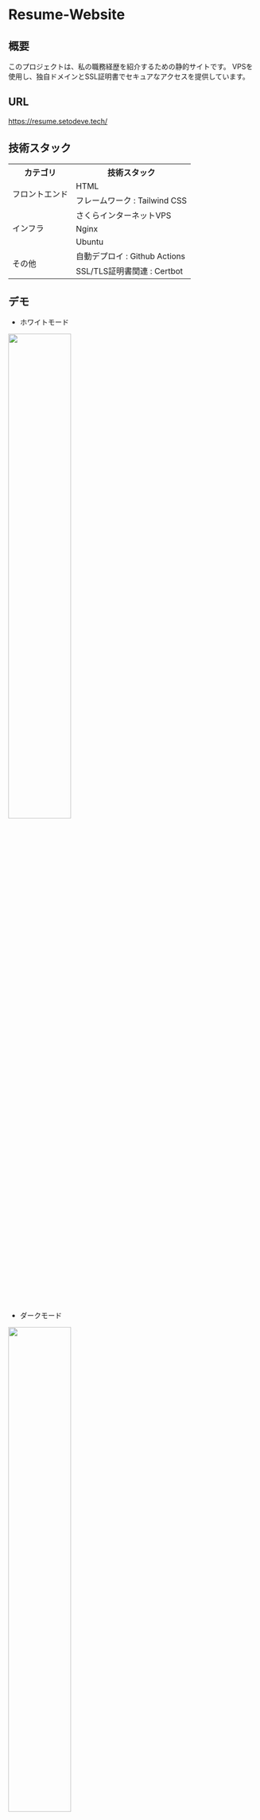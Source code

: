 # Resume-Website

## 概要
このプロジェクトは、私の職務経歴を紹介するための静的サイトです。
VPSを使用し、独自ドメインとSSL証明書でセキュアなアクセスを提供しています。

## URL
https://resume.setodeve.tech/

## 技術スタック
<table>
<tr>
  <th>カテゴリ</th>
  <th>技術スタック</th>
</tr>
<tr>
  <td rowspan=2>フロントエンド</td>
  <td>HTML</td>
</tr>
<tr>
  <td>フレームワーク : Tailwind CSS</td>
</tr>
<tr>
  <td rowspan=3>インフラ</td>
  <td>さくらインターネットVPS</td>
</tr>
<tr>
  <td>Nginx</td>
</tr>
<tr>
  <td>Ubuntu</td>
</tr>
<tr>
  <td rowspan=3>その他</td>
  <td>自動デプロイ : Github Actions</td>
</tr>
<tr>
  <td>SSL/TLS証明書関連 : Certbot</td>
</tr>
</table>

## デモ

- ホワイトモード

<img width=50% src="https://github.com/setodeve/Video-Compressor-Service/assets/83833293/064297a6-e566-4cbc-b464-315dde554567" alt="">

- ダークモード

<img width=50% src="https://github.com/setodeve/Video-Compressor-Service/assets/83833293/402d6902-1980-430f-a410-74bf2f67eb4b" alt="">


